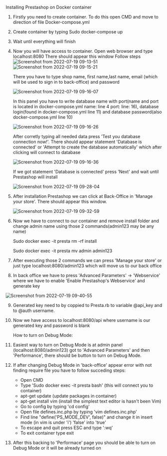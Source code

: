 Installing Prestashop on Docker container

1. Firstly you need to create container. To do this open CMD and move to direction of file Docker-compose.yml
2. Create container by typing Sudo docker-compose up
3. Wait until everything will finish
4. Now you will have access to container. 
   Open web browser and type localhost:8080
   There should appear this window
   Follow steps
   ![Screenshot from 2022-07-19 09-13-51](https://user-images.githubusercontent.com/57447580/179756157-69d43526-957f-4723-9e15-626836f174e3.png)
   ![Screenshot from 2022-07-19 09-15-21](https://user-images.githubusercontent.com/57447580/179756277-56207f20-af7e-4067-9e92-6d71ab498977.png) 

   There you have to type shop name, first name,last name, email (which will be used to sign in to back-office) and password

   ![Screenshot from 2022-07-19 09-16-07](https://user-images.githubusercontent.com/57447580/179756316-c6d6d4ce-3ed9-450d-a012-9d433996f69b.png)

   In this panel you have to write database name with port(name and port is located in docker-compose.yml name: line 4 port: line: 16), database login(found in docker-compose.yml line 11) and database password(also docker-compose.yml line 10) 

   ![Screenshot from 2022-07-19 09-16-26](https://user-images.githubusercontent.com/57447580/179756542-7d54e559-0b51-45f8-ba5e-220c1cee72c2.png)
   
   After corretly typing all needed data press 'Test you database connection now!'. There should appear statement 'Database is connected' or 'Attempt to create the database automatically' which after clicking will connect to database
   
   ![Screenshot from 2022-07-19 09-16-36](https://user-images.githubusercontent.com/57447580/179757449-3b9aff46-6684-4a92-8257-08434d7eee87.png)
   
   If we got statement 'Database is connected' press 'Next' and wait until Prestashop will install
   
   ![Screenshot from 2022-07-19 09-28-04](https://user-images.githubusercontent.com/57447580/179758217-2592ba4e-721c-448d-b815-ff8e3938733a.png)

   
5. After installation Prestashop we can click at Back-Office in 'Manage your store'. There should appear this window.

   ![Screenshot from 2022-07-19 09-32-59](https://user-images.githubusercontent.com/57447580/179758629-71984a17-0fdb-41ff-9502-f39018c8d91c.png)

6. Now we have to connect to our container and remove install folder and change admin name using those 2 commands(admin123 may be any name)

   Sudo docker exec -it presta rm -rf install
   
   Sudo docker exec -it presta mv admin admin123
   
7. After executing those 2 commands we can press 'Manage your store' or just type localhost:8080/admin123 which will move us to our back office

8. In back office we have to press 'Advanced Parameters' -> 'Webservice' where we have to enable 'Enable Prestashop's Webservice' and generate key

![Screenshot from 2022-07-19 09-40-55](https://user-images.githubusercontent.com/57447580/179759309-3d6ca408-7f23-4e02-ac01-78a7824bb60a.png)


9. Generated key need to by coppied to Presta.rb to variable @api_key and to @auth username.

10. Now we have access to localhost:8080/api where username is our generated key and password is blank


      How to turn on Debug Mode:
      
1. Easiest way to turn on Debug Mode is at admin panel (localhost:8080/admin123) got to 'Advanced Parameters' and then 'Performance', there should be button to turn on Debug Mode.
2. If after changing Debug Mode in 'back-office' appear error with not finding require file you have to follow succeding steps:
   - Open CMD
   - Type 'Sudo docker exec -it presta bash' (this will connect you to container)
   - apt-get update (update packages in container)
   - apt-get install vim (install the simplest text editor is hasn't been Vim)
   - Go to config by typing 'cd config'
   - Open file defines.inc.php by typing 'vim defines.inc.php'
   - Find line "define('PS_MODE_DEV', false)" and change it in insert mode (in vim is under 'i') 'false' into 'true'
   - To escape and quit press ESC and type ':wq'
   - To exit container type exit
3. After this backing to 'Performace' page you should be able to turn on Debug Mode or it will be already turned on

